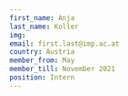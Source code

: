 ```yaml
---
first_name: Anja
last_name: Koller
img: 
email: first.last@imp.ac.at
country: Austria
member_from: May
member_till: November 2021
position: Intern
---
```

